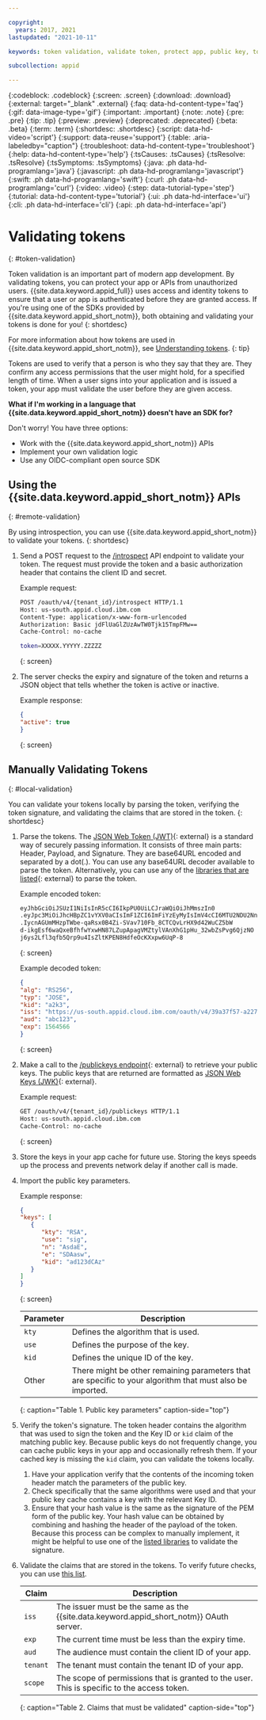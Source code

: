 ```yaml
---

copyright:
  years: 2017, 2021
lastupdated: "2021-10-11"

keywords: token validation, validate token, protect app, public key, token header, base64, decode payload, authorized, access permissions, app security, identity, jwt 

subcollection: appid

---
```


{:codeblock: .codeblock}
{:screen: .screen}
{:download: .download}
{:external: target="_blank" .external}
{:faq: data-hd-content-type='faq'}
{:gif: data-image-type='gif'}
{:important: .important}
{:note: .note}
{:pre: .pre}
{:tip: .tip}
{:preview: .preview}
{:deprecated: .deprecated}
{:beta: .beta}
{:term: .term}
{:shortdesc: .shortdesc}
{:script: data-hd-video='script'}
{:support: data-reuse='support'}
{:table: .aria-labeledby="caption"}
{:troubleshoot: data-hd-content-type='troubleshoot'}
{:help: data-hd-content-type='help'}
{:tsCauses: .tsCauses}
{:tsResolve: .tsResolve}
{:tsSymptoms: .tsSymptoms}
{:java: .ph data-hd-programlang='java'}
{:javascript: .ph data-hd-programlang='javascript'}
{:swift: .ph data-hd-programlang='swift'}
{:curl: .ph data-hd-programlang='curl'}
{:video: .video}
{:step: data-tutorial-type='step'}
{:tutorial: data-hd-content-type='tutorial'}
{:ui: .ph data-hd-interface='ui'}
{:cli: .ph data-hd-interface='cli'}
{:api: .ph data-hd-interface='api'}


# Validating tokens
{: #token-validation}

Token validation is an important part of modern app development. By validating tokens, you can protect your app or APIs from unauthorized users. {{site.data.keyword.appid_full}} uses access and identity tokens to ensure that a user or app is authenticated before they are granted access. If you're using one of the SDKs provided by {{site.data.keyword.appid_short_notm}}, both obtaining and validating your tokens is done for you!
{: shortdesc}

For more information about how tokens are used in {{site.data.keyword.appid_short_notm}}, see [Understanding tokens](/docs/appid?topic=appid-tokens).
{: tip}

Tokens are used to verify that a person is who they say that they are. They confirm any access permissions that the user might hold, for a specified length of time. When a user signs into your application and is issued a token, your app must validate the user before they are given access.



**What if I'm working in a language that {{site.data.keyword.appid_short_notm}} doesn't have an SDK for?**

Don't worry! You have three options:

* Work with the {{site.data.keyword.appid_short_notm}} APIs
* Implement your own validation logic
* Use any OIDC-compliant open source SDK



## Using the {{site.data.keyword.appid_short_notm}} APIs
{: #remote-validation}

By using introspection, you can use {{site.data.keyword.appid_short_notm}} to validate your tokens.
{: shortdesc}

1. Send a POST request to the [/introspect](https://us-south.appid.cloud.ibm.com/swagger-ui/#/Authorization%20Server%20-%20Authorization%20Server%20V4/oauth-server.token) API endpoint to validate your token. The request must provide the token and a basic authorization header that contains the client ID and secret.

   Example request:

      ```sh
      POST /oauth/v4/{tenant_id}/introspect HTTP/1.1
      Host: us-south.appid.cloud.ibm.com
      Content-Type: application/x-www-form-urlencoded
      Authorization: Basic jdFlUaGlZUzAwTW0Tjk15TmpFMw==
      Cache-Control: no-cache

      token=XXXXX.YYYYY.ZZZZZ
      ```
      {: screen}

2. The server checks the expiry and signature of the token and returns a JSON object that tells whether the token is active or inactive.

   Example response:

      ```json
      {
      "active": true
      }
      ```
      {: screen}


## Manually Validating Tokens
{: #local-validation}

You can validate your tokens locally by parsing the token, verifying the token signature, and validating the claims that are stored in the token.
{: shortdesc}


1. Parse the tokens. The [JSON Web Token (JWT)](https://datatracker.ietf.org/doc/html/rfc7519){: external} is a standard way of securely passing information. It consists of three main parts: Header, Payload, and Signature. They are base64URL encoded and separated by a dot(.). You can use any base64URL decoder available to parse the token. Alternatively, you can use any of the [libraries that are listed](https://jwt.io/#libraries-io){: external} to parse the token.

   Example encoded token:

      ```sh
      eyJhbGciOiJSUzI1NiIsInR5cCI6IkpPU0UiLCJraWQiOiJhMmszIn0
      .eyJpc3MiOiJhcHBpZC1vYXV0aCIsImF1ZCI6ImFiYzEyMyIsImV4cCI6MTU2NDU2Nn0
      .IycnAGUmMHzpTWbe-qaRsx0B4Zi-SVav710Fb_8CTCQvLrHX9d42WuCZ5bW
      d-ikgEsf6waQxeBfhfwYxwHN87LZupApagVMZtylVAnXhG1pHu_32wbZsPvg6QjzNO
      j6ys2Lfl3qfb5Qrp9u4IsZltKPEN8HdfeOcKXxpw6UqP-8
      ```
      {: screen}

   Example decoded token:

      ```json
      {
      "alg": "RS256",
      "typ": "JOSE",
      "kid": "a2k3",
      "iss": "https://us-south.appid.cloud.ibm.com/oauth/v4/39a37f57-a227-4bfe-a044-93b6e6050a61",
      "aud": "abc123",
      "exp": 1564566
      }
      ```
      {: screen}

2. Make a call to the [/publickeys endpoint](https://us-south.appid.cloud.ibm.com/swagger-ui/#!/Authorization_Server_V4/publicKeys){: external} to retrieve your public keys. The public keys that are returned are formatted as [JSON Web Keys (JWK)](https://datatracker.ietf.org/doc/html/rfc7517){: external}.

   Example request:

      ```sh
      GET /oauth/v4/{tenant_id}/publickeys HTTP/1.1
      Host: us-south.appid.cloud.ibm.com
      Cache-Control: no-cache
      ```
      {: screen}

3. Store the keys in your app cache for future use. Storing the keys speeds up the process and prevents network delay if another call is made.

4. Import the public key parameters.

   Example response:

      ```json
      {
      "keys": [
         {
            "kty": "RSA",
            "use": "sig",
            "n": "AsdaE",
            "e": "SDAasw",
            "kid": "ad123dCAz"
         }
      ]
      }
      ```
      {: screen}

   | Parameter | Description |
   | --------- | ----------- |
   | `kty` | Defines the algorithm that is used. |
   | `use` | Defines the purpose of the key. |
   | `kid` | Defines the unique ID of the key. | 
   | Other | There might be other remaining parameters that are specific to your algorithm that must also be imported. | 
   {: caption="Table 1. Public key parameters" caption-side="top"}

5. Verify the token's signature. The token header contains the algorithm that was used to sign the token and the Key ID or `kid` claim of the matching public key. Because public keys do not frequently change, you can cache public keys in your app and occasionally refresh them. If your cached key is missing the `kid` claim, you can validate the tokens locally.

   1. Have your application verify that the contents of the incoming token header match the parameters of the public key.
   2. Check specifically that the same algorithms were used and that your public key cache contains a key with the relevant Key ID.
   3. Ensure that your hash value is the same as the signature of the PEM form of the public key. Your hash value can be obtained by combining and hashing the header of the payload of the token. Because this process can be complex to manually implement, it might be helpful to use one of the [listed libraries](https://jwt.io/) to validate the signature.

6. Validate the claims that are stored in the tokens. To verify future checks, you can use [this list](https://openid.net/specs/openid-connect-core-1_0.html#IDTokenValidation).
  
   | Claim | Description |
   | ----- | ----------- |
   | `iss` | The issuer must be the same as the {{site.data.keyword.appid_short_notm}} OAuth server. |
   | `exp` | The current time must be less than the expiry time. |
   | `aud` | The audience must contain the client ID of your app. |
   | `tenant` | The tenant must contain the tenant ID of your app. |
   | `scope` | The scope of permissions that is granted to the user. This is specific to the access token. | 
   {: caption="Table 2. Claims that must be validated" caption-side="top"}
